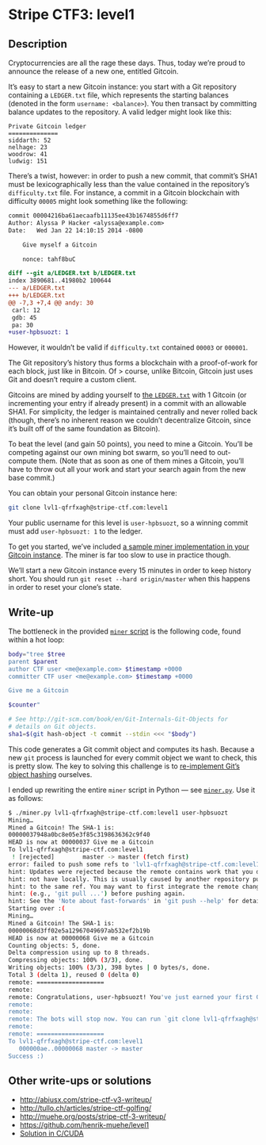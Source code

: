 # Stripe CTF3: level1

## Description

Cryptocurrencies are all the rage these days. Thus, today we’re proud to announce the release of a new one, entitled Gitcoin.

It’s easy to start a new Gitcoin instance: you start with a Git repository containing a `LEDGER.txt` file, which represents the starting balances (denoted in the form `username: <balance>`). You then transact by committing balance updates to the repository. A valid ledger might look like this:

```
Private Gitcoin ledger
==============
siddarth: 52
nelhage: 23
woodrow: 41
ludwig: 151
```

There’s a twist, however: in order to push a new commit, that commit’s SHA1 must be lexicographically less than the value contained in the repository’s `difficulty.txt` file. For instance, a commit in a Gitcoin blockchain with difficulty `00005` might look something like the following:

```diff
commit 00004216ba61aecaafb11135ee43b1674855d6ff7
Author: Alyssa P Hacker <alyssa@example.com>
Date:   Wed Jan 22 14:10:15 2014 -0800

    Give myself a Gitcoin

    nonce: tahf8buC

diff --git a/LEDGER.txt b/LEDGER.txt
index 3890681..41980b2 100644
--- a/LEDGER.txt
+++ b/LEDGER.txt
@@ -7,3 +7,4 @@ andy: 30
 carl: 12
 gdb: 45
 pa: 30
+user-hpbsuozt: 1
```

However, it wouldn’t be valid if `difficulty.txt` contained `00003` or `000001`.

The Git repository’s history thus forms a blockchain with a proof-of-work for each block, just like in Bitcoin. Of > course, unlike Bitcoin, Gitcoin just uses Git and doesn’t require a custom client.

Gitcoins are mined by adding yourself to [the `LEDGER.txt`](https://github.com/ctfs/write-ups/blob/master/stripe-ctf3/level1/problem/LEDGER.txt) with 1 Gitcoin (or incrementing your entry if already present) in a commit with an allowable SHA1. For simplicity, the ledger is maintained centrally and never rolled back (though, there’s no inherent reason we couldn’t decentralize Gitcoin, since it’s built off of the same foundation as Bitcoin).

To beat the level (and gain 50 points), you need to mine a Gitcoin. You’ll be competing against our own mining bot swarm, so you’ll need to out-compute them. (Note that as soon as one of them mines a Gitcoin, you’ll have to throw out all your work and start your search again from the new base commit.)

You can obtain your personal Gitcoin instance here:

```bash
git clone lvl1-qfrfxagh@stripe-ctf.com:level1
```

Your public username for this level is `user-hpbsuozt`, so a winning commit must add `user-hpbsuozt: 1` to the ledger.

To get you started, we’ve included [a sample miner implementation in your Gitcoin instance](https://github.com/ctfs/write-ups/blob/master/stripe-ctf3/level1/problem/miner). The miner is far too slow to use in practice though.

We’ll start a new Gitcoin instance every 15 minutes in order to keep history short. You should run `git reset --hard origin/master` when this happens in order to reset your clone’s state.

## Write-up

The bottleneck in the provided [`miner` script](https://github.com/ctfs/write-ups/blob/master/stripe-ctf3/level1/problem/miner) is the following code, found within a hot loop:

```bash
body="tree $tree
parent $parent
author CTF user <me@example.com> $timestamp +0000
committer CTF user <me@example.com> $timestamp +0000

Give me a Gitcoin

$counter"

# See http://git-scm.com/book/en/Git-Internals-Git-Objects for
# details on Git objects.
sha1=$(git hash-object -t commit --stdin <<< "$body")
```

This code generates a Git commit object and computes its hash. Because a new `git` process is launched for every commit object we want to check, this is pretty slow. The key to solving this challenge is to [re-implement Git’s object hashing](http://git-scm.com/book/en/Git-Internals-Git-Objects#Object-Storage) ourselves.

I ended up rewriting the entire `miner` script in Python — see [`miner.py`](https://github.com/ctfs/write-ups/blob/master/stripe-ctf3/level1/miner.py). Use it as follows:

```bash
$ ./miner.py lvl1-qfrfxagh@stripe-ctf.com:level1 user-hpbsuozt
Mining…
Mined a Gitcoin! The SHA-1 is:
00000037948a0bc8e05e3f85c3198636362c9f40
HEAD is now at 00000037 Give me a Gitcoin
To lvl1-qfrfxagh@stripe-ctf.com:level1
 ! [rejected]        master -> master (fetch first)
error: failed to push some refs to 'lvl1-qfrfxagh@stripe-ctf.com:level1'
hint: Updates were rejected because the remote contains work that you do
hint: not have locally. This is usually caused by another repository pushing
hint: to the same ref. You may want to first integrate the remote changes
hint: (e.g., 'git pull ...') before pushing again.
hint: See the 'Note about fast-forwards' in 'git push --help' for details.
Starting over :(
Mining…
Mined a Gitcoin! The SHA-1 is:
00000068d3ff02e5a12967049697ab532ef2b19b
HEAD is now at 00000068 Give me a Gitcoin
Counting objects: 5, done.
Delta compression using up to 8 threads.
Compressing objects: 100% (3/3), done.
Writing objects: 100% (3/3), 398 bytes | 0 bytes/s, done.
Total 3 (delta 1), reused 0 (delta 0)
remote: ===================
remote:
remote: Congratulations, user-hpbsuozt! You've just earned your first Gitcoin. Your leaderboard score is 50.
remote:
remote:
remote: The bots will stop now. You can run `git clone lvl1-qfrfxagh@stripe-ctf.com:current-round` to go head-to-head against other Gitcoin miners and earn more points.
remote:
remote: ===================
To lvl1-qfrfxagh@stripe-ctf.com:level1
   000000ae..00000068 master -> master
Success :)
```

## Other write-ups or solutions

* <http://abiusx.com/stripe-ctf-v3-writeup/>
* <http://tullo.ch/articles/stripe-ctf-golfing/>
* <http://muehe.org/posts/stripe-ctf-3-writeup/>
* <https://github.com/henrik-muehe/level1>
* [Solution in C/CUDA](https://github.com/metcalf/ctf3/tree/master/level1)

